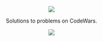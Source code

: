 [CopyrightLicense]:./license.md
<p align="center">
	<a href="https://www.codewars.com/users/ali_moustafa"><img src="https://docs.codewars.com/logo.svg" ></a>
</p>
<p align="center">
    Solutions to problems on CodeWars.
</p>
<p align="center">
	<img src="https://img.shields.io/badge/Language-Python-blue.svg">
	</p>
